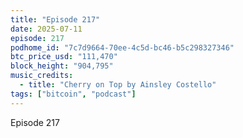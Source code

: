 ```yaml
---
title: "Episode 217"
date: 2025-07-11
episode: 217
podhome_id: "7c7d9664-70ee-4c5d-bc46-b5c298327346"
btc_price_usd: "111,470"
block_height: "904,795"
music_credits:
  - title: "Cherry on Top by Ainsley Costello"
tags: ["bitcoin", "podcast"]
---
```


Episode 217